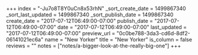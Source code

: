 +++
index = "-Ju7o8T8Y0uCn8x53rhN"
_sort_create_date = 1499867340
_sort_last_updated = 1499867340
_sort_publish_date = 1499867340
create_date = "2017-07-12T06:49:00-07:00"
publish_date = "2017-07-12T06:49:00-07:00"
date = "2017-07-12T06:49:00-07:00"
last_updated = "2017-07-12T06:49:00-07:00"
preview_url = "0c0be788-3da3-cd6d-8df2-06141021ec6a"
name = "New Yorker"
title = "New Yorker"
is_column = false
reviews = ""
notes = ["notes/a-bigger-look-at-the-really-big-one"]
+++

